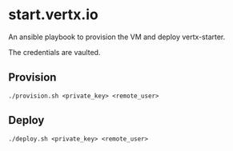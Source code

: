# start.vertx.io

An ansible playbook to provision the VM and deploy vertx-starter.

The credentials are vaulted.

## Provision
`./provision.sh <private_key> <remote_user>`

## Deploy
`./deploy.sh <private_key> <remote_user>`
